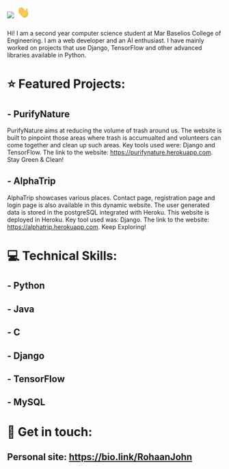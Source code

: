 # <img src="https://img.icons8.com/doodle/100/000000/hello--v1.png"/> <img src="https://raw.githubusercontent.com/ABSphreak/ABSphreak/master/gifs/Hi.gif" width="30px">




Hi! I am a second year computer science student at Mar Baselios College of Engineering. I am a web developer and an AI enthusiast. I have mainly worked on projects that use Django, TensorFlow and other advanced libraries available in Python.

# ⭐ Featured Projects:
## - PurifyNature 
PurifyNature aims at reducing the volume of trash around us. The website is built to pinpoint those areas where trash is accumualted and volunteers can come together and clean up such areas. Key tools used were: Django and TensorFlow.
The link to the website: https://purifynature.herokuapp.com.
Stay Green & Clean!
## - AlphaTrip 
AlphaTrip showcases various places. Contact page, registration page and login page is also available in this dynamic website. The user generated data is stored in the postgreSQL integrated with Heroku. This website is deployed in Heroku. Key tool used was: Django.
The link to the website: https://alphatrip.herokuapp.com. Keep Exploring!

# 💻 Technical Skills:
## - Python
## - Java 
## - C
## - Django
## - TensorFlow 
## - MySQL

# 👋 Get in touch:


## Personal site: https://bio.link/RohaanJohn




